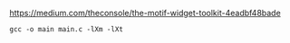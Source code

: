https://medium.com/theconsole/the-motif-widget-toolkit-4eadbf48bade

```
gcc -o main main.c -lXm -lXt
```


